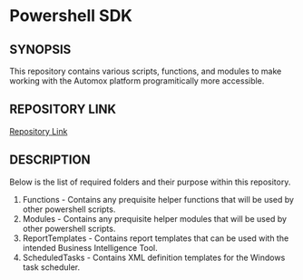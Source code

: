 # Powershell SDK

## SYNOPSIS
This repository contains various scripts, functions, and modules to make working with the Automox platform programitically more accessible.

## REPOSITORY LINK

[Repository Link](https://github.com/automox/powershell-sdk)

## DESCRIPTION
Below is the list of required folders and their purpose within this repository.

1. Functions - Contains any prequisite helper functions that will be used by other powershell scripts.
2. Modules - Contains any prequisite helper modules that will be used by other powershell scripts.
3. ReportTemplates - Contains report templates that can be used with the intended Business Intelligence Tool.
4. ScheduledTasks - Contains XML definition templates for the Windows task scheduler.